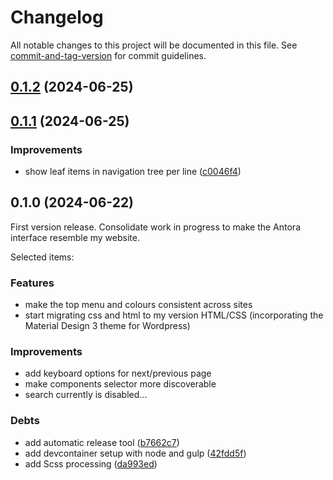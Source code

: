 # Changelog

All notable changes to this project will be documented in this file. See [commit-and-tag-version](https://github.com/absolute-version/commit-and-tag-version) for commit guidelines.

## [0.1.2](https://github.com/rolfkleef/drostan-antora-ui/compare/v0.1.1...v0.1.2) (2024-06-25)

## [0.1.1](https://github.com/rolfkleef/drostan-antora-ui/compare/v0.1.0...v0.1.1) (2024-06-25)


### Improvements

* show leaf items in navigation tree per line ([c0046f4](https://github.com/rolfkleef/drostan-antora-ui/commit/c0046f42a5a6b49846411710ff7fac36854758e3))

## 0.1.0 (2024-06-22)

First version release. Consolidate work in progress to make the Antora interface resemble my website.

Selected items:

### Features

* make the top menu and colours consistent across sites
* start migrating css and html to my version HTML/CSS (incorporating the Material Design 3 theme for Wordpress)

### Improvements

* add keyboard options for next/previous page
* make components selector more discoverable
* search currently is disabled...

### Debts

* add automatic release tool ([b7662c7](https://github.com/rolfkleef/drostan-antora-ui/commit/b7662c775b39cc3247c3a7411e15168beb8f0823))
* add devcontainer setup with node and gulp ([42fdd5f](https://github.com/rolfkleef/drostan-antora-ui/commit/42fdd5f1c7836823557692a441f3ced1758a82b5))
* add Scss processing ([da993ed](https://github.com/rolfkleef/drostan-antora-ui/commit/da993ed4ee12b14d81bc37dfe6b7d9c9febbf7b0))
